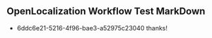 ## OpenLocalization Workflow Test MarkDown
* 6ddc6e21-5216-4f96-bae3-a52975c23040 thanks!

<!--HONumber=Aug16_HO1-->


